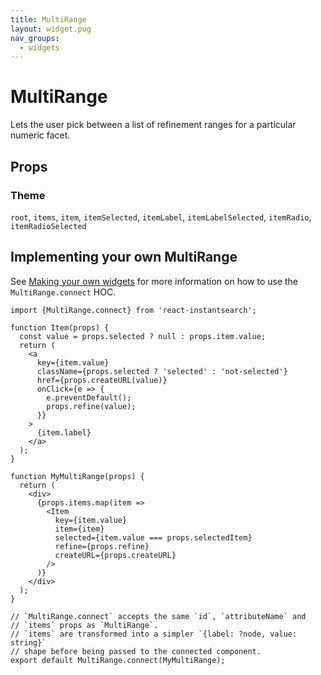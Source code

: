 ```yaml
---
title: MultiRange
layout: widget.pug
nav_groups:
  - widgets
---
```


# MultiRange

Lets the user pick between a list of refinement ranges for a particular numeric facet.

## Props

<!-- props default ./index.js -->

### Theme

`root`, `items`, `item`, `itemSelected`, `itemLabel`, `itemLabelSelected`, `itemRadio`, `itemRadioSelected`

## Implementing your own MultiRange

See [Making your own widgets](../Customization.md) for more information on how to use the `MultiRange.connect` HOC.

```
import {MultiRange.connect} from 'react-instantsearch';

function Item(props) {
  const value = props.selected ? null : props.item.value;
  return (
    <a
      key={item.value}
      className={props.selected ? 'selected' : 'not-selected'}
      href={props.createURL(value)}
      onClick={e => {
        e.preventDefault();
        props.refine(value);
      }}
    >
      {item.label}
    </a>
  );
}

function MyMultiRange(props) {
  return (
    <div>
      {props.items.map(item =>
        <Item
          key={item.value}
          item={item}
          selected={item.value === props.selectedItem}
          refine={props.refine}
          createURL={props.createURL}
        />
      )}
    </div>
  );
}

// `MultiRange.connect` accepts the same `id`, `attributeName` and
// `items` props as `MultiRange`.
// `items` are transformed into a simpler `{label: ?node, value: string}`
// shape before being passed to the connected component.
export default MultiRange.connect(MyMultiRange);
```

